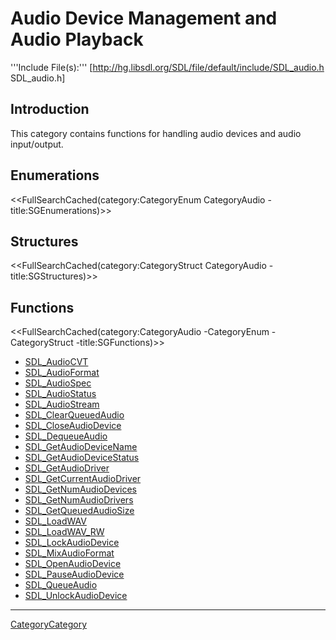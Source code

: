 
# Audio Device Management and Audio Playback

'''Include File(s):'''  [http://hg.libsdl.org/SDL/file/default/include/SDL_audio.h SDL_audio.h]


## Introduction

This category contains functions for handling audio devices and audio input/output.

## Enumerations
<<FullSearchCached(category:CategoryEnum CategoryAudio -title:SGEnumerations)>>

## Structures
<<FullSearchCached(category:CategoryStruct CategoryAudio -title:SGStructures)>>

## Functions
<<FullSearchCached(category:CategoryAudio -CategoryEnum -CategoryStruct -title:SGFunctions)>>

<!-- BEGIN CATEGORY LIST -->
- [SDL_AudioCVT](SDL_AudioCVT)
- [SDL_AudioFormat](SDL_AudioFormat)
- [SDL_AudioSpec](SDL_AudioSpec)
- [SDL_AudioStatus](SDL_AudioStatus)
- [SDL_AudioStream](SDL_AudioStream)
- [SDL_ClearQueuedAudio](SDL_ClearQueuedAudio)
- [SDL_CloseAudioDevice](SDL_CloseAudioDevice)
- [SDL_DequeueAudio](SDL_DequeueAudio)
- [SDL_GetAudioDeviceName](SDL_GetAudioDeviceName)
- [SDL_GetAudioDeviceStatus](SDL_GetAudioDeviceStatus)
- [SDL_GetAudioDriver](SDL_GetAudioDriver)
- [SDL_GetCurrentAudioDriver](SDL_GetCurrentAudioDriver)
- [SDL_GetNumAudioDevices](SDL_GetNumAudioDevices)
- [SDL_GetNumAudioDrivers](SDL_GetNumAudioDrivers)
- [SDL_GetQueuedAudioSize](SDL_GetQueuedAudioSize)
- [SDL_LoadWAV](SDL_LoadWAV)
- [SDL_LoadWAV_RW](SDL_LoadWAV_RW)
- [SDL_LockAudioDevice](SDL_LockAudioDevice)
- [SDL_MixAudioFormat](SDL_MixAudioFormat)
- [SDL_OpenAudioDevice](SDL_OpenAudioDevice)
- [SDL_PauseAudioDevice](SDL_PauseAudioDevice)
- [SDL_QueueAudio](SDL_QueueAudio)
- [SDL_UnlockAudioDevice](SDL_UnlockAudioDevice)
<!-- END CATEGORY LIST -->
----
[CategoryCategory](CategoryCategory)
